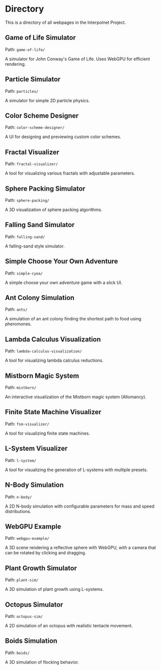 # Directory

This is a directory of all webpages in the Interpolnet Project.

## Game of Life Simulator

Path: `game-of-life/`

A simulator for John Conway's Game of Life. Uses WebGPU for efficient rendering.

## Particle Simulator

Path: `particles/`

A simulator for simple 2D particle physics.

## Color Scheme Designer

Path: `color-scheme-designer/`

A UI for designing and previewing custom color schemes.

## Fractal Visualizer

Path: `fractal-visualizer/`

A tool for visualizing various fractals with adjustable parameters.

## Sphere Packing Simulator

Path: `sphere-packing/`

A 3D visualization of sphere packing algorithms.

## Falling Sand Simulator

Path: `falling-sand/`

A falling-sand style simulator.
## Simple Choose Your Own Adventure

Path: `simple-cyoa/`

A simple choose your own adventure game with a slick UI.

## Ant Colony Simulation

Path: `ants/`

A simulation of an ant colony finding the shortest path to food using pheromones.

## Lambda Calculus Visualization

Path: `lambda-calculus-visualization/`

A tool for visualizing lambda calculus reductions.

## Mistborn Magic System

Path: `mistborn/`

An interactive visualization of the Mistborn magic system (Allomancy).
## Finite State Machine Visualizer

Path: `fsm-visualizer/`

A tool for visualizing finite state machines.
## L-System Visualizer

Path: `l-system/`

A tool for visualizing the generation of L-systems with multiple presets.

## N-Body Simulation

Path: `n-body/`

A 2D N-body simulation with configurable parameters for mass and speed distributions.

## WebGPU Example

Path: `webgpu-example/`

A 3D scene rendering a reflective sphere with WebGPU, with a camera that can be rotated by clicking and dragging.

## Plant Growth Simulator

Path: `plant-sim/`

A 3D simulation of plant growth using L-systems.
## Octopus Simulator

Path: `octopus-sim/`

A 2D simulation of an octopus with realistic tentacle movement.
## Boids Simulation

Path: `boids/`

A 3D simulation of flocking behavior.
